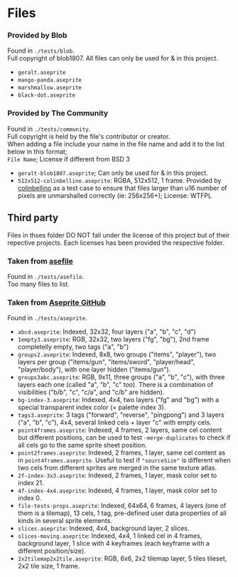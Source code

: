 # Files

### Provided by Blob
Found in `./tests/blob`.   
Full copyright of blob1807. All files can only be used for & in this project.  
* `geralt.aseprite`
* `mango-panda.aseprite`
* `marshmallow.aseprite`
* `black-dot.aseprite`

### Provided by The Community
Found in `./tests/community`.    
Full copyright is held by the file's contributor or creator.   
When adding a file include your name in the file name and add it to the list below in this format;   
`File Name`; License if different from BSD 3
* `geralt-blob1807.aseprite`; Can only be used for & in this project.
* `512x512-colinbellino.aseprite`: RGBA, 512x512, 1 frame. Provided by [colinbellino](https://github.com/colinbellino) as a test case to ensure that files larger than u16 number of pixels are unmarshalled correctly (ie: 256x256+); License: WTFPL


## Third party
Files in thses folder DO NOT fall under the license of this project but of their repective projects. Each licenses has been provided the respective folder.

### Taken from [asefile](https://github.com/alpine-alpaca/asefile/tree/main/tests/data)
Found in `./tests/asefile`.   
Too many files to list.

### Taken from  [Aseprite GitHub](https://github.com/aseprite/aseprite/tree/main/tests/sprites)
Found in `./tests/aseprite`.
* `abcd.aseprite`: Indexed, 32x32, four layers ("a", "b", "c", "d")
* `1empty3.aseprite`: RGB, 32x32, two layers ("fg", "bg"), 2nd frame
    completelly empty, two tags ("a", "b")
* `groups2.aseprite`: Indexed, 8x8, two groups ("items", "player"),
    two layers per group ("items/gun", "items/sword", "player/head",
    "player/body"), with one layer hidden ("items/gun").
* `groups3abc.aseprite`: RGB, 9x11, three groups ("a", "b", "c"), with
    three layers each one (called "a", "b", "c" too). There is a
    combination of visibilities ("b/b", "c", "c/a", and "c/b" are
    hidden).
* `bg-index-3.aseprite`: Indexed, 4x4, two layers ("fg" and "bg")
    with a special transparent index color (= palette index 3).
* `tags3.aseprite`: 3 tags ("forward", "reverse", "pingpong") and 3
    layers ("a", "b", "c"), 4x4, several linked cels + layer "c" with
    empty cels.
* `point4frames.aseprite`: Indexed, 4 frames, 2 layers, same cel
    content but different positions, can be used to test
  `-merge-duplicates` to check if all cels go to the same sprite sheet
    position.
* `point2frames.aseprite`: Indexed, 2 frames, 1 layer, same cel
    content as in `point4frames.aseprite`. Useful to test if
    `"sourceSize"` is different when two cels from different sprites are
    merged in the same texture atlas.
* `2f-index-3x3.aseprite`: Indexed, 2 frames, 1 layer, mask color set
    to index 21.
* `4f-index-4x4.aseprite`: Indexed, 4 frames, 1 layer, mask color set
    to index 0.
* `file-tests-props.aseprite`: Indexed, 64x64, 6 frames, 4 layers (one
    of them is a tilemap), 13 cels, 1 tag, pre-defined user data
    properties of all kinds in several sprite elements.
* `slices.aseprite`: Indexed, 4x4, background layer, 2 slices.
* `slices-moving.aseprite`: Indexed, 4x4, 1 linked cel in 4 frames,
    background layer, 1 slice with 4 keyframes (each keyframe with a
    different position/size).
* `2x2tilemap2x2tile.aseprite`: RGB, 6x6, 2x2 tilemap layer, 5 tiles tileset,
    2x2 tile size, 1 frame.
